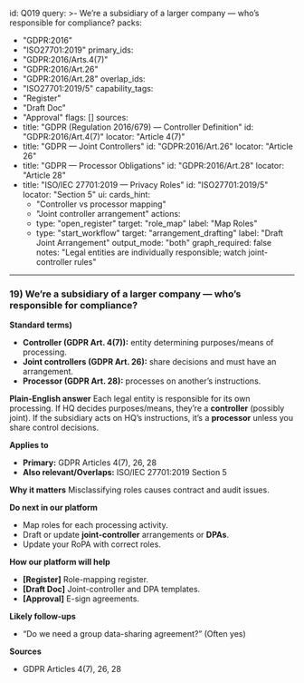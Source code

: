 id: Q019
query: >-
  We’re a subsidiary of a larger company — who’s responsible for compliance?
packs:
  - "GDPR:2016"
  - "ISO27701:2019"
primary_ids:
  - "GDPR:2016/Arts.4(7)"
  - "GDPR:2016/Art.26"
  - "GDPR:2016/Art.28"
overlap_ids:
  - "ISO27701:2019/5"
capability_tags:
  - "Register"
  - "Draft Doc"
  - "Approval"
flags: []
sources:
  - title: "GDPR (Regulation 2016/679) — Controller Definition"
    id: "GDPR:2016/Art.4(7)"
    locator: "Article 4(7)"
  - title: "GDPR — Joint Controllers"
    id: "GDPR:2016/Art.26"
    locator: "Article 26"
  - title: "GDPR — Processor Obligations"
    id: "GDPR:2016/Art.28"
    locator: "Article 28"
  - title: "ISO/IEC 27701:2019 — Privacy Roles"
    id: "ISO27701:2019/5"
    locator: "Section 5"
ui:
  cards_hint:
    - "Controller vs processor mapping"
    - "Joint controller arrangement"
  actions:
    - type: "open_register"
      target: "role_map"
      label: "Map Roles"
    - type: "start_workflow"
      target: "arrangement_drafting"
      label: "Draft Joint Arrangement"
output_mode: "both"
graph_required: false
notes: "Legal entities are individually responsible; watch joint-controller rules"
---
### 19) We’re a subsidiary of a larger company — who’s responsible for compliance?

**Standard terms)**
- **Controller (GDPR Art. 4(7)):** entity determining purposes/means of processing.
- **Joint controllers (GDPR Art. 26):** share decisions and must have an arrangement.
- **Processor (GDPR Art. 28):** processes on another’s instructions.

**Plain-English answer**
Each legal entity is responsible for its own processing. If HQ decides purposes/means, they’re a **controller** (possibly joint). If the subsidiary acts on HQ’s instructions, it’s a **processor** unless you share control decisions.

**Applies to**
- **Primary:** GDPR Articles 4(7), 26, 28
- **Also relevant/Overlaps:** ISO/IEC 27701:2019 Section 5

**Why it matters**
Misclassifying roles causes contract and audit issues.

**Do next in our platform**
- Map roles for each processing activity.
- Draft or update **joint-controller** arrangements or **DPAs**.
- Update your RoPA with correct roles.

**How our platform will help**
- **[Register]** Role-mapping register.
- **[Draft Doc]** Joint-controller and DPA templates.
- **[Approval]** E-sign agreements.

**Likely follow-ups**
- “Do we need a group data-sharing agreement?” (Often yes)

**Sources**
- GDPR Articles 4(7), 26, 28
